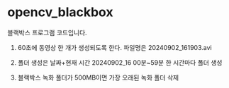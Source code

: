 # opencv_blackbox
블랙박스 프로그램 코드입니다.

1. 60초에 동영상 한 개가 생성되도록 한다.
   파일명은 20240902_161903.avi

2. 폴더 생성은 날짜+현재 시간
   20240902_16 00분~59분
   한 시간마다 폴더 생성

3. 블랙박스 녹화 폴더가 500MB이면
   가장 오래된 녹화 폴더 삭제
